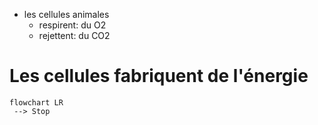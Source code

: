 - les cellules animales 
	- respirent: du O2
	- rejettent: du CO2

# Les cellules fabriquent de l'énergie



```mermaid
flowchart LR
 --> Stop
```









